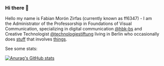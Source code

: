 ### Hi there 👋

Hello my name is Fabian Morón Zirfas (currently known as ff6347) - I am the Administrator of the Professorship in Foundations of Visual Communication, specializing in digital communication [@hbk-bs](https://hbk-bs.de) and Creative Technologist [@technologiestiftung](https://github.com/technologiestiftung/) living in Berlin who occasionally does [stuff](https://fabianmoronzirfas.me) that involves [things](https://inpyjamas.dev).


<!--
**fabianmoronzirfas/fabianmoronzirfas** is a ✨ _special_ ✨ repository because its `README.md` (this file) appears on your GitHub profile.

Here are some ideas to get you started:

- 🔭 I’m currently working on ...
- 🌱 I’m currently learning ...
- 👯 I’m looking to collaborate on ...
- 🤔 I’m looking for help with ...
- 💬 Ask me about ...
- 📫 How to reach me: ...
- 😄 Pronouns: ...
- ⚡ Fun fact: ...
-->


See some stats:

[![Anurag's GitHub stats](https://github-readme-stats.vercel.app/api?username=ff6347&show_icons=true&custom_title=ff6347)](https://github.com/ff6347)
